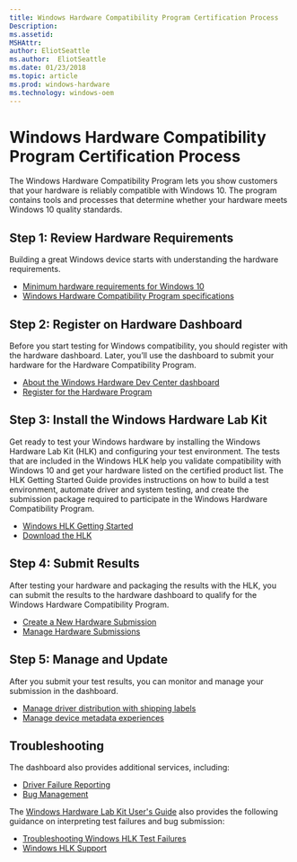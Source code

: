 ```yaml
---
title: Windows Hardware Compatibility Program Certification Process
Description: 
ms.assetid: 
MSHAttr: 
author: EliotSeattle
ms.author:  EliotSeattle
ms.date: 01/23/2018
ms.topic: article
ms.prod: windows-hardware
ms.technology: windows-oem
---
```


# Windows Hardware Compatibility Program Certification Process

The Windows Hardware Compatibility Program lets you show customers that your hardware is reliably compatible with Windows 10. The program contains tools and processes that determine whether your hardware meets Windows 10 quality standards.

## Step 1: Review Hardware Requirements
Building a great Windows device starts with understanding the hardware requirements.
- [Minimum hardware requirements for Windows 10](https://docs.microsoft.com/en-us/windows-hardware/design/minimum/minimum-hardware-requirements-overview)
- [Windows Hardware Compatibility Program specifications](whcp-specifications-policies.md)

## Step 2: Register on Hardware Dashboard
Before you start testing for Windows compatibility, you should register with the hardware dashboard. Later, you’ll use the dashboard to submit your hardware for the Hardware Compatibility Program.
- [About the Windows Hardware Dev Center dashboard](https://docs.microsoft.com/en-us/windows-hardware/drivers/dashboard/)
- [Register for the Hardware Program](https://docs.microsoft.com/en-us/windows-hardware/drivers/dashboard/register-for-the-hardware-program)

## Step 3: Install the Windows Hardware Lab Kit
Get ready to test your Windows hardware by installing the Windows Hardware Lab Kit (HLK) and configuring your test environment. The tests that are included in the Windows HLK help you validate compatibility with Windows 10 and get your hardware listed on the certified product list. The HLK Getting Started Guide provides instructions on how to build a test environment, automate driver and system testing, and create the submission package required to participate in the Windows Hardware Compatibility Program.

- [Windows HLK Getting Started](https://docs.microsoft.com/en-us/windows-hardware/test/hlk/getstarted/windows-hlk-getting-started)
- [Download the HLK](https://developer.microsoft.com/en-us/windows/hardware/windows-hardware-lab-kit)

## Step 4: Submit Results
After testing your hardware and packaging the results with the HLK, you can submit the results to the hardware dashboard to qualify for the Windows Hardware Compatibility Program. 
- [Create a New Hardware Submission](https://docs.microsoft.com/en-us/windows-hardware/drivers/dashboard/create-a-new-hardware-submission)
- [Manage Hardware Submissions](https://docs.microsoft.com/en-us/windows-hardware/drivers/dashboard/manage-your-hardware-submissions)

## Step 5: Manage and Update
After you submit your test results, you can monitor and manage your submission in the dashboard.

- [Manage driver distribution with shipping labels](https://docs.microsoft.com/en-us/windows-hardware/drivers/dashboard/manage-driver-distribution-by-submission)
- [Manage device metadata experiences](https://docs.microsoft.com/en-us/windows-hardware/drivers/dashboard/manage-device-metadata-experiences)


## Troubleshooting
The dashboard also provides additional services, including:
- [Driver Failure Reporting](https://docs.microsoft.com/en-us/windows-hardware/drivers/dashboard/driver-failure-reporting)
- [Bug Management](https://docs.microsoft.com/en-us/windows-hardware/drivers/dashboard/bug-management)

The [Windows Hardware Lab Kit User's Guide](https://docs.microsoft.com/en-us/windows-hardware/test/hlk/user/windows-hardware-lab-kit-user-s-guide) also provides the following guidance on interpreting test failures and bug submission:
- [Troubleshooting Windows HLK Test Failures](https://docs.microsoft.com/en-us/windows-hardware/test/hlk/user/troubleshooting-windows-hlk-test-failures)
- [Windows HLK Support](https://docs.microsoft.com/en-us/windows-hardware/test/hlk/user/windows-hlk-support)